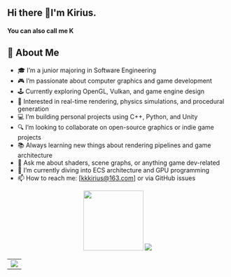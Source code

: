 



## Hi there 👋I'm Kirius.
#### You can also call me K
## 👋 About Me
- 🎓 I’m a junior majoring in Software Engineering  
- 🎮 I’m passionate about computer graphics and game development  
- 🕹️ Currently exploring OpenGL, Vulkan, and game engine design  
- 🧠 Interested in real-time rendering, physics simulations, and procedural generation  
- 💻 I’m building personal projects using C++, Python, and Unity  
- 🔍 I’m looking to collaborate on open-source graphics or indie game projects  
- 📚 Always learning new things about rendering pipelines and game architecture  
- 💬 Ask me about shaders, scene graphs, or anything game dev-related  
- 🌱 I’m currently diving into ECS architecture and GPU programming  
- 📫 How to reach me: [kkkirius@163.com] or via GitHub issues  
<div align="center">
  <img height="137px" src="https://github-readme-stats.vercel.app/api?username=Kiriusxv&hide_title=true&hide_border=true&show_icons=true&line_height=21&text_color=000&icon_color=000&bg_color=0,ea6161,ffc64d,fffc4d,52fa5a&theme=graywhite" />
  <img src="https://github-readme-stats.vercel.app/api/top-langs/?username=Kiriusxv&hide_title=true&hide_border=true&layout=compact&langs_count=6&text_color=000&icon_color=fff&bg_color=0,52fa5a,4dfcff,c64dff&theme=graywhite" />
</div>

<!-- GitHub Activity Graph GitHub 活动图 -->

<table>
  <tr>
    <td>
      <picture>
        <source media="(prefers-color-scheme: dark)" srcset="https://github-readme-activity-graph.vercel.app/graph?username=Kiriusxv&theme=xcode&bg_color=FF000000&hide_border=true" />
        <source media="(prefers-color-scheme: light)" srcset="https://github-readme-activity-graph.vercel.app/graph?username=Kiriusxv&theme=xcode&bg_color=FF000000&color=000000&hide_border=true" />
        <img src="https://github-readme-activity-graph.vercel.app/graph?username=Kiriusxv&theme=xcode&bg_color=FF000000&hide_border=true" />
      </picture>
  </tr>
</table>

</div>
